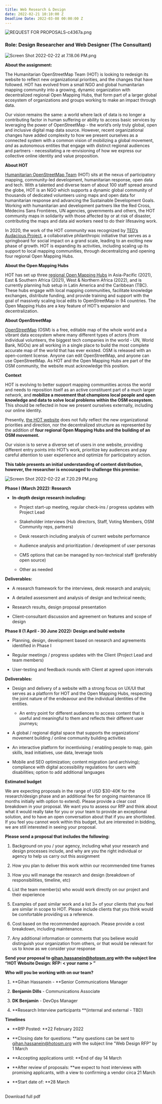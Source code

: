 ```yaml
---
title: Web Research & Design
date: 2022-02-21 10:10:00 Z
Deadline Date: 2022-03-08 00:00:00 Z
---
```


![REQUEST FOR PROPOSALS-c4367a.png](/uploads/REQUEST%20FOR%20PROPOSALS-c4367a.png)

### **Role: Design Researcher and Web Designer (The Consultant)**

![Screen Shot 2022-02-22 at 7.18.06 PM.png](/uploads/Screen%20Shot%202022-02-22%20at%207.18.06%20PM.png)

**About the assignment:**

The Humanitarian OpenStreetMap Team (HOT) is looking to redesign its website to reflect new organizational priorities, and the changes that have followed. HOT has evolved from a small NGO and global humanitarian mapping community into a growing, dynamic organization with decentralized regional Open Mapping Hubs, that form part of a larger global ecosystem of organizations and groups working to make an impact through data.

Our vision remains the same: a world where lack of data is no longer a contributing factor in human suffering or ability to access basic services by leveraging the power of OpenStreetMap - the world’s only truly global, open and inclusive digital map data source. However, recent organizational changes have added complexity to how we present ourselves as a connected system with a common vision of mobilizing a global movement, *and* as autonomous entities that engage with distinct regional audiences and partners - necessitating a re-envisioning of how we express our collective online identity and value proposition.

**About HOT**

[Humanitarian OpenStreetMap Team](https://www.hotosm.org/) (HOT) sits at the nexus of participatory mapping, community-led development, humanitarian response, open data and tech. With a talented and diverse team of about 100 staff spread around the globe, HOT is an NGO which supports a dynamic global community of thousands of dedicated volunteers using maps and open data for humanitarian response and advancing the Sustainable Development Goals. Working with humanitarian and development partners like the Red Cross, Médecins Sans Frontières, UN agencies, governments and others, the HOT community maps in solidarity with those affected by or at risk of disaster, contributing the maps and data aid workers need to do their lifesaving work.

In 2020, the work of the HOT community was recognized by [TED’s Audacious Project](https://www.ted.com/talks/rebecca_firth_can_we_call_it_a_world_map_if_it_s_missing_a_billion_people), a collaborative philanthropic initiative that serves as a springboard for social impact on a grand scale, leading to an exciting new phase of growth. HOT is expanding its activities, including scaling up its support to local mapping communities, through decentralizing and opening four regional Open Mapping Hubs.

**About the Open Mapping Hubs**

HOT has set up three [regional Open Mapping Hubs](https://www.hotosm.org/hubs/) in Asia-Pacific (2021), East & Southern Africa (2021), West & Northern Africa (2022), and is currently planning hub setup in Latin America and the Caribbean (TBC). These hubs engage with local mapping communities, facilitate knowledge exchanges, distribute funding, and provide training and support with the goal of massively scaling local edits to OpenStreetMap in 94 countries. The Open Mapping Hubs are a key feature of HOT’s expansion and decentralization.

**About OpenStreetMap**

[OpenStreetMap](https://www.openstreetmap.org/#map=2/71.3/-96.8) (OSM) is a free, editable map of the whole world and a vibrant data ecosystem where many different types of actors (from individual volunteers, the biggest tech companies in the world - UN, World Bank, NGOs) are all working in a single place to build the most complete accurate map of the world that has ever existed. OSM is released with an open-content license. Anyone can edit OpenStreetMap, and anyone can use OpenStreetMap. As HOT and the Open Mapping Hubs are part of the OSM community, the website must acknowledge this position.

**Context**

HOT is evolving to better support mapping communities across the world and needs to reposition itself as an ​​active constituent part of a much larger network, and **mobilize a movement that champions local people and open knowledge and data to solve local problems within the OSM ecosystem.** This should be reflected in how we present ourselves externally, including our online identity.

Presently, [the HOT website](https://www.hotosm.org/) does not fully reflect the new organizational priorities and direction, nor the decentralized structure as represented by the addition of **four regional Open Mapping Hubs and the building of an OSM movement.**

Our vision is to serve a diverse set of users in one website, providing different entry points into HOT’s work, prioritize key audiences and pay careful attention to user experience and optimize for participatory action.

**This table presents an initial understanding of content distribution, however, the researcher is encouraged to challenge this premise:**

![Screen Shot 2022-02-22 at 7.20.29 PM.png](/uploads/Screen%20Shot%202022-02-22%20at%207.20.29%20PM.png)

**Phase I (March 2022): Research**

* **In-depth design research including:**

  * Project start-up meeting, regular check-ins / progress updates with Project Lead

  * Stakeholder interviews (Hub directors, Staff, Voting Members, OSM Community reps, partners)

  * Desk research including analysis of current website performance

  * Audience analysis and prioritization / development of user personas

  * CMS options that can be managed by non-technical staff (preferably open source)

  * Other as needed

**Deliverables:**

* A research framework for the interviews, desk research and analysis;

* A detailed assessment and analysis of design and technical needs;

* Research results, design proposal presentation

* Client-consultant discussion and agreement on features and scope of design

**Phase II (1 April - 30 June 2022): Design and build website**

* Planning, design, development based on research and agreements identified in Phase I

* Regular meetings / progress updates with the Client (Project Lead and team members)

* User-testing and feedback rounds with Client at agreed upon intervals

**Deliverables:**

* Design and delivery of a website with a strong focus on UX/UI that serves as a platform for HOT and the Open Mapping Hubs, respecting the joint nature of the endeavour and the individual identities of the entities.

  * An entry point for different audiences to access content that is useful and meaningful to them and reflects their different user journeys;


* A global / regional digital space that supports the organizations’ movement building / online community building activities

* An interactive platform for incentivising / enabling people to map, gain skills, lead initiatives, use data, leverage tools

* Mobile and SEO optimization; content migration (and archiving); compliance with digital accessibility regulations for users with disabilities; option to add additional languages

**Estimated budget**

We are expecting proposals in the range of USD $30-40K for the research/design phase and an additional fee for ongoing maintenance (6 months initially with option to extend). Please provide a clear cost breakdown in your proposal. We want you to assess our RfP and think about what it would really take for you or your team to provide an exceptional solution, and to have an open conversation about that if you are shortlisted. If you feel you cannot work within this budget, but are interested in bidding, we are still interested in seeing your proposal.

**Please send a proposal that includes the following:**

1. Background on you / your agency, including what your research and design processes include, and why are you the right individual or agency to help us carry out this assignment

2. How you plan to deliver this work within our recommended time frames

3. How you will manage the research and design (breakdown of responsibilities, timeline, etc)

4. List the team member(s) who would work directly on our project and their experience

5. Examples of past similar work and a list 3\+ of your clients that you feel are similar in scope to HOT. Please include clients that you think would be comfortable providing us a reference.

6. Cost based on the recommended approach. Please provide a cost breakdown, including maintenance.

7. Any additional information or comments that you believe would distinguish your organization from others, or that would be relevant for us to know as we consider your response

**Send your proposal to [gihan.hassanein@hotosm.org](mailto:gihan.hassanein@hotosm.org) with the subject line “HOT Website Design: RFP: < your name > ”**

**Who will you be working with on our team?**

1. \*\*Gihan Hassanein - \*\*Senior Communications Manager

2. **Benjamin Dills** - Communications Associate

3. **DK Benjamin** - DevOps Manager

4. \*\*Research Interview participants \*\*(internal and external - TBD)

**Timelines**

* \*\*RfP Posted: \*\*22 February 2022

* \*\*Closing date for questions: \*\*any questions can be sent to gihan.hassanein@hotosm.org with the subject line "Web Design RFP" by 1 March

* \*\*Accepting applications until: \*\*End of day 14 March

* \*\*After review of proposals: \*\*we expect to host interviews with promising applicants, with a view to confirming a vendor circa 21 March

* \*\*Start date of: \*\*28 March

\
Download full pdf